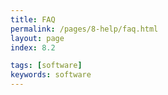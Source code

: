 ```yaml
---
title: FAQ
permalink: /pages/8-help/faq.html
layout: page
index: 8.2

tags: [software]
keywords: software
---
```

